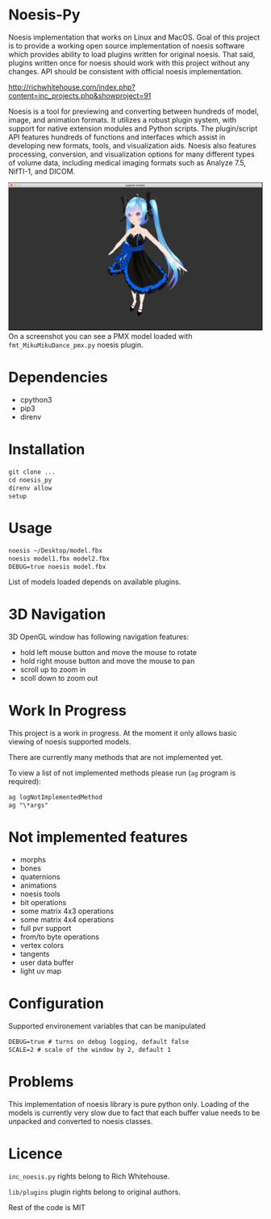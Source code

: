 # Noesis-Py

Noesis implementation that works on Linux and MacOS. Goal of this project is to provide a working open source implementation of noesis software which provides ability to load plugins written for original noesis. That said, plugins written once for noesis should work with this project without any changes. API should be consistent with official noesis implementation.

http://richwhitehouse.com/index.php?content=inc_projects.php&showproject=91

Noesis is a tool for previewing and converting between hundreds of model, image, and animation formats. It utilizes a robust plugin system, with support for native extension modules and Python scripts. The plugin/script API features hundreds of functions and interfaces which assist in developing new formats, tools, and visualization aids. Noesis also features processing, conversion, and visualization options for many different types of volume data, including medical imaging formats such as Analyze 7.5, NifTI-1, and DICOM.

![Screenshot](/screenshots/screenshot.png?raw=true)
On a screenshot you can see a PMX model loaded with `fmt_MikuMikuDance_pmx.py` noesis plugin.

# Dependencies

- cpython3
- pip3
- direnv

# Installation

    git clone ...
    cd noesis_py
    direnv allow
    setup

# Usage

    noesis ~/Desktop/model.fbx
    noesis model1.fbx model2.fbx
    DEBUG=true noesis model.fbx

List of models loaded depends on available plugins.

# 3D Navigation

3D OpenGL window has following navigation features:

- hold left mouse button and move the mouse to rotate
- hold right mouse button and move the mouse to pan
- scroll up to zoom in
- scoll down to zoom out

# Work In Progress

This project is a work in progress. At the moment it only allows basic viewing of noesis supported models.

There are currently many methods that are not implemented yet.

To view a list of not implemented methods please run (`ag` program is required):

    ag logNotImplementedMethod
    ag "\*args"
    

# Not implemented features

- morphs
- bones
- quaternions
- animations
- noesis tools
- bit operations
- some matrix 4x3 operations
- some matrix 4x4 operations
- full pvr support
- from/to byte operations
- vertex colors
- tangents
- user data buffer
- light uv map


# Configuration

Supported environement variables that can be manipulated

    DEBUG=true # turns on debug logging, default false
    SCALE=2 # scale of the window by 2, default 1

# Problems

This implementation of noesis library is pure python only.
Loading of the models is currently very slow due to fact that each buffer value needs to be unpacked and converted to noesis classes.

# Licence

`inc_noesis.py` rights belong to Rich Whitehouse.

`lib/plugins` plugin rights belong to original authors.

Rest of the code is MIT
